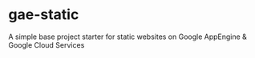 gae-static
==========

A simple base project starter for static websites on Google AppEngine &amp; Google Cloud Services
